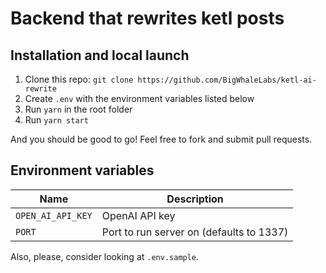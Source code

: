 #  Backend that rewrites ketl posts

## Installation and local launch

1. Clone this repo: `git clone https://github.com/BigWhaleLabs/ketl-ai-rewrite`
2. Create `.env` with the environment variables listed below
3. Run `yarn` in the root folder
4. Run `yarn start`

And you should be good to go! Feel free to fork and submit pull requests.

## Environment variables

| Name                                     | Description                              |
| ---------------------------------------- | ---------------------------------------- |
| `OPEN_AI_API_KEY`                   | OpenAI API key                       |
| `PORT`                                   | Port to run server on (defaults to 1337) |

Also, please, consider looking at `.env.sample`.
